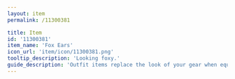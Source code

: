 ```yaml
---
layout: item
permalink: /11300381

title: Item
id: '11300381'
item_name: 'Fox Ears'
icon_url: 'item/icon/11300381.png'
tooltip_description: 'Looking foxy.'
guide_description: 'Outfit items replace the look of your gear when equipped.'
---
```

